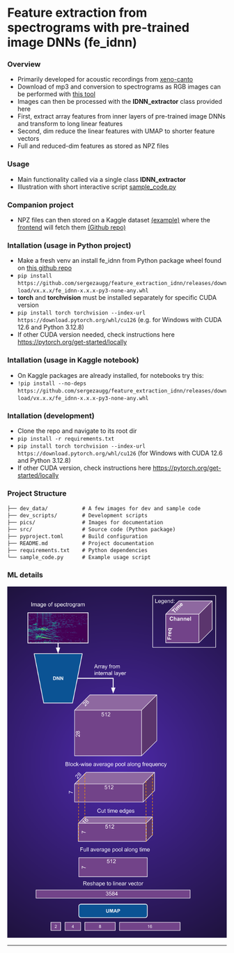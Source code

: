 
# Feature extraction from spectrograms with pre-trained image DNNs (fe_idnn)

### Overview
* Primarily developed for acoustic recordings from [xeno-canto](https://xeno-canto.org/)
* Download of mp3 and conversion to spectrograms as RGB images can be performed with [this tool](https://github.com/sergezaugg/xeno_canto_organizer)  
* Images can then be processed with the **IDNN_extractor** class provided here
* First, extract array features from inner layers of pre-trained image DNNs and transform to long linear features
* Second, dim reduce the linear features with UMAP to shorter feature vectors
* Full and reduced-dim features as stored as NPZ files

### Usage
* Main functionality called via a single class **IDNN_extractor**
* Illustration with short interactive script [sample_code.py](sample_code.py)

### Companion project
* NPZ files can then stored on a Kaggle dataset [(example)](https://www.kaggle.com/datasets/sezaugg/spectrogram-clustering-01) where the [frontend](https://spectrogram-image-clustering.streamlit.app/) will fetch them [(Github repo)](https://github.com/sergezaugg/spectrogram_image_clustering)  

### Intallation (usage in Python project)
* Make a fresh venv an install fe_idnn from Python package wheel found on [this github repo](https://github.com/sergezaugg/feature_extraction_idnn/releases)
* ```pip install https://github.com/sergezaugg/feature_extraction_idnn/releases/download/vx.x.x/fe_idnn-x.x.x-py3-none-any.whl```
* **torch** and **torchvision** must be installed separately for specific CUDA version
* ```pip install torch torchvision --index-url https://download.pytorch.org/whl/cu126``` (e.g. for Windows with CUDA 12.6 and Python 3.12.8)
* If other CUDA version needed, check instructions here https://pytorch.org/get-started/locally

### Intallation (usage in Kaggle notebook)
* On Kaggle packages are already installed, for notebooks try this:
* ```!pip install --no-deps https://github.com/sergezaugg/feature_extraction_idnn/releases/download/vx.x.x/fe_idnn-x.x.x-py3-none-any.whl```

### Intallation (development)
* Clone the repo and navigate to its root dir
* ```pip install -r requirements.txt```
* ```pip install torch torchvision --index-url https://download.pytorch.org/whl/cu126``` (for Windows with CUDA 12.6 and Python 3.12.8)
* If other CUDA version, check instructions here https://pytorch.org/get-started/locally

### Project Structure
```
├── dev_data/           # A few images for dev and sample code
├── dev_scripts/        # Development scripts
├── pics/               # Images for documentation
├── src/                # Source code (Python package)
├── pyproject.toml      # Build configuration
├── README.md           # Project documentation
├── requirements.txt    # Python dependencies
└── sample_code.py      # Example usage script
```

### ML details
<img src="pics/spectro_imDNN_data_flow.png" alt="Example image" width="600"/>

---

